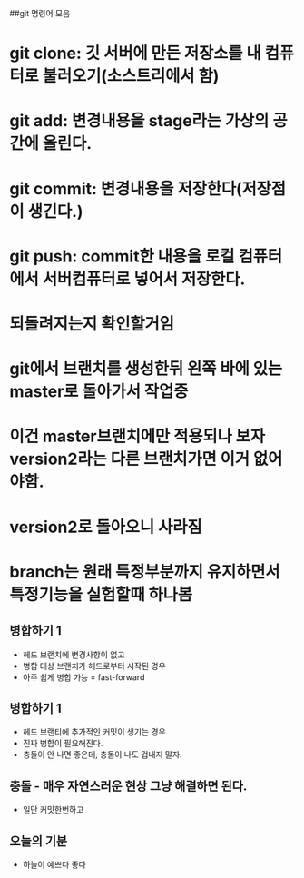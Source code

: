 ##git 명령어 모음
# git clone: 깃 서버에 만든 저장소를 내 컴퓨터로 불러오기(소스트리에서 함)
# git add: 변경내용을 stage라는 가상의 공간에 올린다.
# git commit: 변경내용을 저장한다(저장점이 생긴다.)
# git push: commit한 내용을 로컬 컴퓨터에서 서버컴퓨터로 넣어서 저장한다.


# 되돌려지는지 확인할거임
# git에서 브랜치를 생성한뒤 왼쪽 바에 있는 master로 돌아가서 작업중
# 이건 master브랜치에만 적용되나 보자 version2라는 다른 브랜치가면 이거 없어야함.

# version2로 돌아오니 사라짐
# branch는 원래 특정부분까지 유지하면서 특정기능을 실험할때 하나봄

## 병합하기 1 
- 헤드 브랜치에 변경사항이 없고
- 병합 대상 브랜치가 헤드로부터 시작된 경우
- 아주 쉽게 병합 가능 = fast-forward

## 병합하기 1
- 헤드 브랜티에 추가적인 커밋이 생기는 경우
- 진짜 병합이 필요해진다.
- 충돌이 안 나면 좋은데, 충돌이 나도 겁내지 말자.

## 충돌 - 매우 자연스러운 현상 그냥 해결하면 된다.
- 일단 커밋한번하고

## 오늘의 기분
- 하늘이 예쁘다 좋다